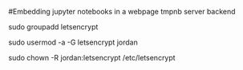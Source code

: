 #Embedding jupyter notebooks in a webpage
tmpnb server backend

sudo groupadd letsencrypt

sudo usermod -a -G letsencrypt jordan

sudo chown -R jordan:letsencrypt /etc/letsencrypt
